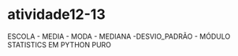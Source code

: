 # atividade12-13
ESCOLA -  MEDIA - MODA - MEDIANA -DESVIO_PADRÃO -  MÓDULO STATISTICS EM PYTHON PURO
